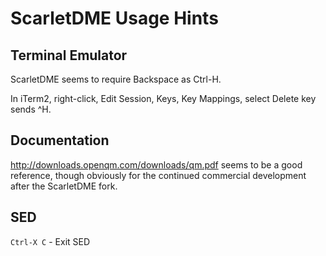 # ScarletDME Usage Hints

## Terminal Emulator

ScarletDME seems to require Backspace as Ctrl-H.  

In iTerm2, right-click, Edit Session, Keys, Key Mappings, select Delete key sends ^H.

## Documentation

http://downloads.openqm.com/downloads/qm.pdf seems to be a good reference, though obviously for the continued commercial development after the ScarletDME fork.

## SED

`Ctrl-X C` - Exit SED